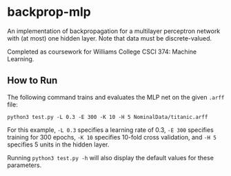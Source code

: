 # backprop-mlp

An implementation of backpropagation for a multilayer perceptron network with
(at most) one hidden layer. Note that data must be discrete-valued.

Completed as coursework for Williams College CSCI 374: Machine Learning.

## How to Run

The following command trains and evaluates the MLP net on the given `.arff`
file:

`python3 test.py -L 0.3 -E 300 -K 10 -H 5 NominalData/titanic.arff`

For this example, `-L 0.3` specifies a learning rate of 0.3, `-E 300` specifies
training for 300 epochs, `-K 10` specifies 10-fold cross validation, and `-H 5`
specifies 5 units in the hidden layer.

Running `python3 test.py -h` will also display the default values for these
parameters.
